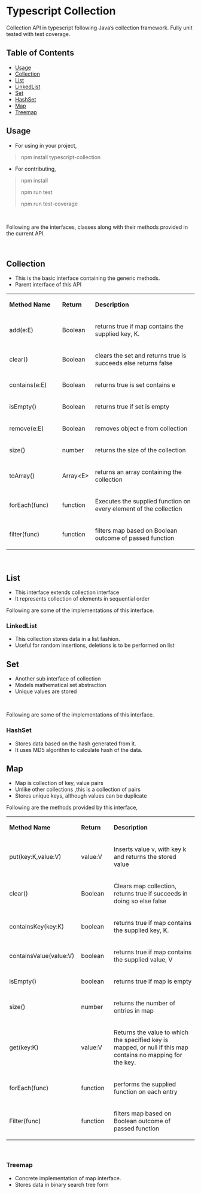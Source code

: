 <h1><a name="_Toc462579159"></a>Typescript Collection</h1>
<p>Collection API in typescript following Java&rsquo;s collection framework. Fully unit tested with test coverage.</p>
<h2>Table of Contents</h2>
<ul>
<li><a href="#_Toc462579160">Usage</a></li>
<li><a href="#_Toc462579161">Collection</a></li>
<li><a href="#_Toc462579162">List</a></li>
<li><a href="#_Toc462579163">LinkedList</a></li>
<li><a href="#_Toc462579164">Set</a></li>
<li><a href="#_Toc462579165">HashSet</a></li>
<li><a href="#_Toc462579166">Map</a></li>
<li><a href="#_Toc462579167">Treemap</a></li>
</ul>
<h2><a name="_Toc462579160"></a>Usage</h2>
<ul>
<li>For using in your project,</li>
</ul>
<blockquote>
<p>npm install typescript-collection</p>
</blockquote>
<ul>
<li>
<p>For contributing,</p>
</li>
</ul>
<blockquote>
<p>npm install</p>
<p>npm run test</p>
<p>npm run test-coverage</p>
</blockquote>
<p>&nbsp;</p>
<p>Following are the interfaces, classes along with their methods provided in the current API.</p>
<p>&nbsp;</p>
<h2><a name="_Toc462579161"></a>Collection</h2>
<ul>
<li>This is the basic interface containing the generic methods.</li>
<li>Parent interface of this API</li>
</ul>
<table width="955">
<tbody>
<tr>
<td width="186">
<p><strong>Method Name</strong></p>
</td>
<td width="74">
<p><strong>Return </strong></p>
</td>
<td width="756">
<p><strong>Description</strong></p>
</td>
</tr>
<tr>
<td width="125">
<p>add(e:E)</p>
</td>
<td width="74">
<p>Boolean</p>
</td>
<td width="756">
<p>returns true if map contains the supplied key, K.</p>
</td>
</tr>
<tr>
<td width="125">
<p>clear()</p>
</td>
<td width="74">
<p>Boolean</p>
</td>
<td width="756">
<p>clears the set and returns true is succeeds else returns false</p>
</td>
</tr>
<tr>
<td width="125">
<p>contains(e:E)</p>
</td>
<td width="74">
<p>Boolean</p>
</td>
<td width="756">
<p>returns true is set contains e</p>
</td>
</tr>
<tr>
<td width="125">
<p>isEmpty()</p>
</td>
<td width="74">
<p>Boolean</p>
</td>
<td width="756">
<p>returns true if set is empty</p>
</td>
</tr>
<tr>
<td width="125">
<p>remove(e:E)</p>
</td>
<td width="74">
<p>Boolean</p>
</td>
<td width="756">
<p>removes object e from collection</p>
</td>
</tr>
<tr>
<td width="125">
<p>size()</p>
</td>
<td width="74">
<p>number</p>
</td>
<td width="756">
<p>returns the size of the collection</p>
</td>
</tr>
<tr>
<td width="125">
<p>toArray()</p>
</td>
<td width="74">
<p>Array&lt;E&gt;</p>
</td>
<td width="756">
<p>returns an array containing the collection</p>
</td>
</tr>
<tr>
<td width="125">
<p>forEach(func)</p>
</td>
<td width="74">
<p>function</p>
</td>
<td width="756">
<p>Executes the supplied function on every element of the collection</p>
</td>
</tr>
<tr>
<td width="125">
<p>filter(func)</p>
</td>
<td width="74">
<p>function</p>
</td>
<td width="756">
<p>filters map based on Boolean outcome of passed function</p>
</td>
</tr>
</tbody>
</table>
<p>&nbsp;</p>
<h2><a name="_Toc462579162"></a>List</h2>
<ul>
<li>This interface extends collection interface</li>
<li>It represents collection of elements in sequential order</li>
</ul>
<p>Following are some of the implementations of this interface.</p>
<h3><a name="_Toc462579163"></a>LinkedList</h3>
<ul>
<li>This collection stores data in a list fashion.</li>
<li>Useful for random insertions, deletions is to be performed on list</li>
</ul>
<h2><a name="_Toc462579164"></a>Set</h2>
<ul>
<li>Another sub interface of collection</li>
<li>Models mathematical set abstraction</li>
<li>Unique values are stored</li>
</ul>
<p>&nbsp;</p>
<p>Following are some of the implementations of this interface.</p>
<h3><a name="_Toc462579165"></a>HashSet</h3>
<ul>
<li>Stores data based on the hash generated from it.</li>
<li>It uses MD5 algorithm to calculate hash of the data.</li>
</ul>
<h2><a name="_Toc462579166"></a>Map</h2>
<ul>
<li>Map is collection of key, value pairs</li>
<li>Unlike other collections ,this is a collection of pairs</li>
<li>Stores unique keys, although values can be duplicate</li>
</ul>
<p>Following are the methods provided by this interface,</p>
<table>
<tbody>
<tr>
<td width="186">
<p><strong>Method Name</strong></p>
</td>
<td style="width: 106px;" width="106">
<p><strong>Return </strong></p>
</td>
<td width="667">
<p><strong>Description</strong></p>
</td>
</tr>
<tr>
<td width="186">
<p>put(key:K,value:V)</p>
</td>
<td width="106">
<p>value:V</p>
</td>
<td width="667">
<p>Inserts value v, with key k and returns the stored value</p>
</td>
</tr>
<tr>
<td width="186">
<p>clear()</p>
</td>
<td width="106">
<p>Boolean</p>
</td>
<td width="667">
<p>Clears map collection, returns true if succeeds in doing so else false</p>
</td>
</tr>
<tr>
<td width="186">
<p>containsKey(key:K)</p>
</td>
<td width="106">
<p>boolean</p>
</td>
<td width="667">
<p>returns true if map contains the supplied key, K.</p>
</td>
</tr>
<tr>
<td width="186">
<p>containsValue(value:V)</p>
</td>
<td width="106">
<p>boolean</p>
</td>
<td width="667">
<p>returns true if map contains the supplied value, V</p>
</td>
</tr>
<tr>
<td width="186">
<p>isEmpty()</p>
</td>
<td width="106">
<p>boolean</p>
</td>
<td width="667">
<p>returns true if map is empty</p>
</td>
</tr>
<tr>
<td width="186">
<p>size()</p>
</td>
<td width="106">
<p>number</p>
</td>
<td width="667">
<p>returns the number of entries in map</p>
</td>
</tr>
<tr>
<td width="186">
<p>get(key:K)</p>
</td>
<td width="106">
<p>value:V</p>
</td>
<td width="667">
<p>Returns the value to which the specified key is mapped, or null if this map contains no mapping for the key.</p>
</td>
</tr>
<tr>
<td width="186">
<p>forEach(func)</p>
</td>
<td width="106">
<p>function</p>
</td>
<td width="667">
<p>performs the supplied function on each entry</p>
</td>
</tr>
<tr>
<td width="186">
<p>Filter(func)</p>
</td>
<td width="106">
<p>function</p>
</td>
<td width="667">
<p>filters map based on Boolean outcome of passed function</p>
</td>
</tr>
</tbody>
</table>
<p>&nbsp;</p>
<h3><a name="_Toc462579167"></a>Treemap</h3>
<ul>
<li>Concrete implementation of map interface.</li>
<li>Stores data in binary search tree form</li>
</ul>
<p>&nbsp;</p>
<p>&nbsp;</p>
